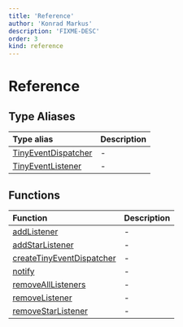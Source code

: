 ```yaml
---
title: 'Reference'
author: 'Konrad Markus'
description: 'FIXME-DESC'
order: 3
kind: reference
---
```


# Reference

## Type Aliases

| Type alias                                                                                          | Description |
| :-------------------------------------------------------------------------------------------------- | :---------- |
| [TinyEventDispatcher](/projects/konkerdev-tiny-event-fp/reference/type-aliases/tinyeventdispatcher) | -           |
| [TinyEventListener](/projects/konkerdev-tiny-event-fp/reference/type-aliases/tinyeventlistener)     | -           |

## Functions

| Function                                                                                                     | Description |
| :----------------------------------------------------------------------------------------------------------- | :---------- |
| [addListener](/projects/konkerdev-tiny-event-fp/reference/functions/addlistener)                             | -           |
| [addStarListener](/projects/konkerdev-tiny-event-fp/reference/functions/addstarlistener)                     | -           |
| [createTinyEventDispatcher](/projects/konkerdev-tiny-event-fp/reference/functions/createtinyeventdispatcher) | -           |
| [notify](/projects/konkerdev-tiny-event-fp/reference/functions/notify)                                       | -           |
| [removeAllListeners](/projects/konkerdev-tiny-event-fp/reference/functions/removealllisteners)               | -           |
| [removeListener](/projects/konkerdev-tiny-event-fp/reference/functions/removelistener)                       | -           |
| [removeStarListener](/projects/konkerdev-tiny-event-fp/reference/functions/removestarlistener)               | -           |
